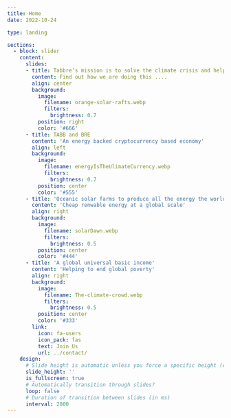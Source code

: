 ```yaml
---
title: Home
date: 2022-10-24

type: landing

sections:
  - block: slider
    content:
      slides:
      - title: Tabbre’s mission is to solve the climate crisis and help end global poverty
        content: Find out how we are doing this ....
        align: center
        background:
          image:
            filename: orange-solar-rafts.webp
            filters:
              brightness: 0.7
          position: right
          color: '#666'
      - title: TABB and BRE
        content: 'An energy backed cryptocurrency based economy'
        align: left
        background:
          image:
            filename: energyIsTheUlimateCurrency.webp
            filters:
              brightness: 0.7
          position: center
          color: '#555'
      - title: 'Oceanic solar farms to produce all the energy the world needs'
        content: 'Cheap renwable energy at a global scale'
        align: right
        background:
          image:
            filename: solarDawn.webp
            filters:
              brightness: 0.5
          position: center
          color: '#444'
      - title: 'A global universal basic income'
        content: 'Helping to end global poverty'
        align: right
        background:
          image:
            filename: The-climate-crowd.webp
            filters:
              brightness: 0.5
          position: center
          color: '#333'
        link:
          icon: fa-users
          icon_pack: fas
          text: Join Us
          url: ../contact/
    design:
      # Slide height is automatic unless you force a specific height (e.g. '400px')
      slide_height: ''
      is_fullscreen: true
      # Automatically transition through slides?
      loop: false
      # Duration of transition between slides (in ms)
      interval: 2000
---
```

